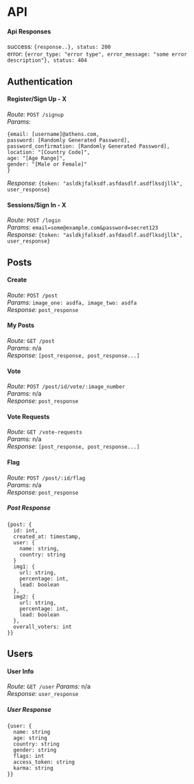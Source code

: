 # API

#### Api Responses
success: `{response..}, status: 200`  
error: `{error_type: "error type", error_message: "some error description"}, status: 404`

## Authentication

#### Register/Sign Up - X
*Route:* `POST /signup`  
*Params:*
```
{email: [username]@athens.com,
password: [Randomly Generated Password],  
password_confirmation: [Randomly Generated Password],
location: "[Country Code]",
age: "[Age Range]",
gender: "[Male or Female]"
}
```  
*Response:* ``{token: "asldkjfalksdf.asfdasdlf.asdflksdjllk", user_response}``  

#### Sessions/Sign In - X
*Route:* `POST /login`  
*Params:* `email=some@example.com&password=secret123`  
*Response:* ``{token: "asldkjfalksdf.asfdasdlf.asdflksdjllk", user_response}``


## Posts
#### Create
*Route:* `POST /post`  
*Params:* `image_one: asdfa, image_two: asdfa`  
*Response:* `post_response`

#### My Posts
*Route:* `GET /post`   
*Params:* n/a   
*Response:* `[post_response, post_response...]`

#### Vote
*Route:* `POST /post/id/vote/:image_number`  
*Params:* n/a  
*Response:* `post_response`

#### Vote Requests
*Route:* `GET /vote-requests`  
*Params:* n/a   
*Response:* `[post_response, post_response...]`

#### Flag
*Route:* `POST /post/:id/flag`  
*Params:* n/a   
*Response:* `post_response`

##### Post Response

```
{post: {
  id: int,  
  created_at: timestamp,
  user: {
    name: string,
    country: string
  }
  img1: {
    url: string,
    percentage: int,
    lead: boolean
  },
  img2: {
    url: string,
    percentage: int,
    lead: boolean
  },
  overall_voters: int
}}
```

## Users

#### User Info
*Route:* `GET /user`
*Params:* n/a  
*Response:* `user_response`

##### User Response
```
{user: {
  name: string
  age: string
  country: string
  gender: string
  flags: int
  access_token: string
  karma: string
}}
```
